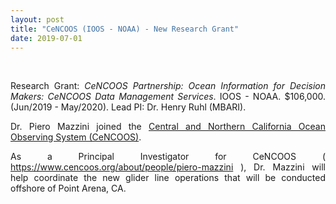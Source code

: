 ```yaml
---
layout: post
title: "CeNCOOS (IOOS - NOAA) - New Research Grant"
date: 2019-07-01
---
```


<br>

<div style="text-align:justify" markdown="1">

Research Grant: <i>CeNCOOS Partnership: Ocean Information for Decision Makers: CeNCOOS Data Management Services</i>. IOOS - NOAA. $106,000. (Jun/2019 - May/2020). Lead PI: Dr. Henry Ruhl (MBARI).

Dr. Piero Mazzini joined the [Central and Northern California Ocean Observing System (CeNCOOS)](http://www.cencoos.org/).

As a Principal Investigator for CeNCOOS (<a href='https://www.cencoos.org/about/people/piero-mazzini'> https://www.cencoos.org/about/people/piero-mazzini </a>), Dr. Mazzini will help coordinate the new glider line operations that will be conducted offshore of Point Arena, CA.

</div>
